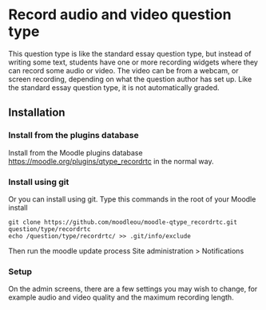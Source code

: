 # Record audio and video question type

This question type is like the standard essay question type, but instead
of writing some text, students have one or more recording widgets where
they can record some audio or video. The video can be from a webcam, or screen recording,
depending on what the question author has set up. Like the standard essay question type,
it is not automatically graded.


## Installation

### Install from the plugins database

Install from the Moodle plugins database https://moodle.org/plugins/qtype_recordrtc
in the normal way.

### Install using git

Or you can install using git. Type this commands in the root of your Moodle install

    git clone https://github.com/moodleou/moodle-qtype_recordrtc.git question/type/recordrtc
    echo /question/type/recordrtc/ >> .git/info/exclude

Then run the moodle update process
Site administration > Notifications

### Setup

On the admin screens, there are a few settings you may wish to change, for example
audio and video quality and the maximum recording length.

